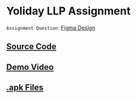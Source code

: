 # Yoliday LLP Assignment

`Assignment Question`: [Figma Design](https://www.figma.com/design/bvGltb1AuJMeI4e1kA24zZ/design-test?node-id=2-132&t=Ld2nqecaHjKJCDAU-0)

## [Source Code](assignment_app)

## [Demo Video](https://drive.google.com/file/d/1YqTVUOjffsSUu9I8DwznMMWu0aNni_YK/view?usp=sharing)

## [.apk Files](apk_files)
